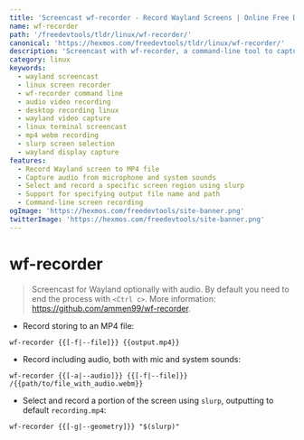 ```yaml
---
title: 'Screencast wf-recorder - Record Wayland Screens | Online Free DevTools by Hexmos'
name: wf-recorder
path: '/freedevtools/tldr/linux/wf-recorder/'
canonical: 'https://hexmos.com/freedevtools/tldr/linux/wf-recorder/'
description: 'Screencast with wf-recorder, a command-line tool to capture Wayland displays. Record video and audio with ease on Linux. Free online tool, no registration required.'
category: linux
keywords:
  - wayland screencast
  - linux screen recorder
  - wf-recorder command line
  - audio video recording
  - desktop recording linux
  - wayland video capture
  - linux terminal screencast
  - mp4 webm recording
  - slurp screen selection
  - wayland display capture
features:
  - Record Wayland screen to MP4 file
  - Capture audio from microphone and system sounds
  - Select and record a specific screen region using slurp
  - Support for specifying output file name and path
  - Command-line screen recording
ogImage: 'https://hexmos.com/freedevtools/site-banner.png'
twitterImage: 'https://hexmos.com/freedevtools/site-banner.png'
---
```


# wf-recorder

> Screencast for Wayland optionally with audio.
> By default you need to end the process with `<Ctrl c>`.
> More information: <https://github.com/ammen99/wf-recorder>.

- Record storing to an MP4 file:

`wf-recorder {{[-f|--file]}} {{output.mp4}}`

- Record including audio, both with mic and system sounds:

`wf-recorder {{[-a|--audio]}} {{[-f|--file]}} /{{path/to/file_with_audio.webm}}`

- Select and record a portion of the screen using `slurp`, outputting to default `recording.mp4`:

`wf-recorder {{[-g|--geometry]}} "$(slurp)"`
